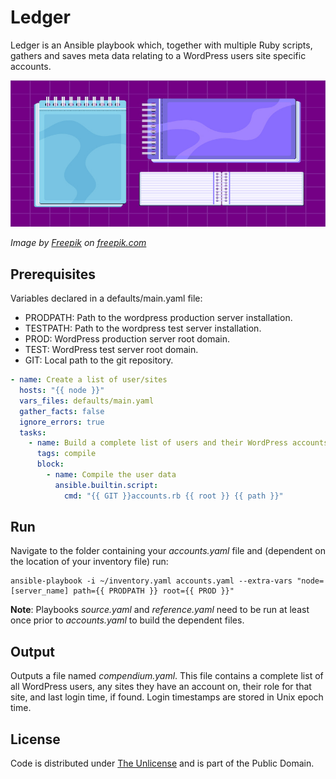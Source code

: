 # Ledger

Ledger is an Ansible playbook which, together with multiple Ruby scripts, gathers and saves meta data relating to a WordPress users site specific accounts.

![Ledger](ledger.webp)

*Image by [Freepik](https://www.freepik.com/author/freepik) on [freepik.com](https://www.freepik.com)*

## Prerequisites

Variables declared in a defaults/main.yaml file:

- PRODPATH: Path to the wordpress production server installation.
- TESTPATH: Path to the wordpress test server installation.
- PROD: WordPress production server root domain.
- TEST: WordPress test server root domain.
- GIT: Local path to the git repository.

``` yaml
- name: Create a list of user/sites
  hosts: "{{ node }}"
  vars_files: defaults/main.yaml
  gather_facts: false
  ignore_errors: true
  tasks:
    - name: Build a complete list of users and their WordPress accounts
      tags: compile
      block:
        - name: Compile the user data
          ansible.builtin.script:
            cmd: "{{ GIT }}accounts.rb {{ root }} {{ path }}"
```

## Run

Navigate to the folder containing your *accounts.yaml* file and (dependent on the location of your inventory file) run:

``` console
ansible-playbook -i ~/inventory.yaml accounts.yaml --extra-vars "node=[server_name] path={{ PRODPATH }} root={{ PROD }}"
```

**Note**: Playbooks *source.yaml* and *reference.yaml* need to be run at least once prior to *accounts.yaml* to build the dependent files.

## Output

Outputs a file named *compendium.yaml*. This file contains a complete list of all WordPress users, any sites they have an account on, their role for that site, and last login time, if found. Login timestamps are stored in Unix epoch time.

## License

Code is distributed under [The Unlicense](https://github.com/farghul/ledger/blob/main/LICENSE.md) and is part of the Public Domain.
